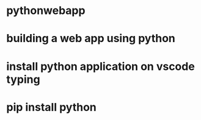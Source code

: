 # pythonwebapp
# building a web app using python
# install python application on vscode typing 
# pip install python
